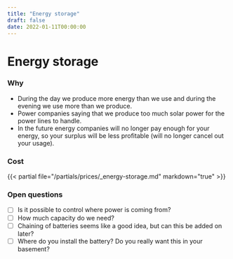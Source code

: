 ```yaml
---
title: "Energy storage"
draft: false
date: 2022-01-11T00:00:00
---
```


# Energy storage

### Why
- During the day we produce more energy than we use and during the evening we use more than we produce.
- Power companies saying that we produce too much solar power for the power lines to handle.
- In the future energy companies will no longer pay enough for your energy, so your surplus will be less profitable (will no longer cancel out your usage).

### Cost
<div class='simple-value-table'>
{{< partial file="/partials/prices/_energy-storage.md" markdown="true" >}}
</div>

### Open questions
* [ ] Is it possible to control where power is coming from?
* [ ] How much capacity do we need?
* [ ] Chaining of batteries seems like a good idea, but can this be added on later?
* [ ] Where do you install the battery? Do you really want this in your basement?
